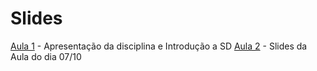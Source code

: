 # Slides

[Aula 1](https://www.icloud.com/iclouddrive/0z8lgr8LK7aqR8vVlMRaT7MBA#SD) - Apresentação da disciplina e Introdução a SD
[Aula 2](https://www.icloud.com/iclouddrive/0fbOc_5jvX2yEi8By6XCXBPVQ#SD-Aula2) - Slides da Aula do dia 07/10
